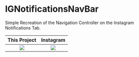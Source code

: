 # IGNotificationsNavBar

Simple Recreation of the Navigation Controller on the Instagram Notifications Tab. 


This Project            |  Instagram
:-------------------------:|:-------------------------:
![](https://i.imgur.com/1Oz3gj9.gif)  |  ![](https://i.imgur.com/7w9nY7y.gif)
